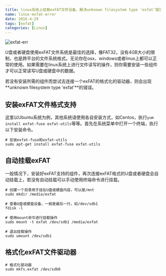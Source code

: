 ```yaml
---
title: linux系统上挂载exFAT文件设备，解决unknown filesystem type 'exfat'错误
name: linux-exfat-error
date: 2016-4-29
tags: [exfat]
categories: [Linux]
---
```


![exfat-err](//vinnycc.oss-cn-shanghai.aliyuncs.com/20190320/exfat-err.png)

U盘或者硬盘使用exFAT文件系统是最佳的选择，像FAT32，没有4GB大小的限制，也是跨平台的文件系统格式。无论你在osx、windows或者linux上都可以正常的使用。如果需要在linux系统上进行文件读写的操作，则你需要安装一些组件才可以正常读写U盘或硬盘中的数据。

若没有安装所需的组件而尝试去连接一个exFAT的格式化的驱动器，则会出现**unknown filesystem type 'exfat'**的错误。

## 安装exFAT文件格式支持

这里以Ubuntu系统为例，其他系统请使用各自安装方式，如Centos，执行`yum install exfat-fuse exfat-utils`等等。首先在系统菜单中打开一个终端，执行以下安装命令。

```shell
# 安装exfat-fuse和exfat-utils
sudo apt-get install exfat-fuse exfat-utils
```

## 自动挂载exFAT

一般情况下，安装好exFAT支持的组件，再次连接exFAT格式的U盘或者硬盘会自动挂载上，若没有自动挂载可以手动使用终端命令进行挂载。

```shell
# 创建一个目录用于挂在U盘或硬盘内容，可以是/mnt
sudo mkdir /media/exfat

# 查看U盘或硬盘设备，一般是最后一行，如/dev/sdb1
fdisk -l

# 使用mount命令进行挂载操作
sudo mount -t exfat /dev/sdb1 /media/exfat

# 退出挂载操作
sudo umount /dev/sdb1
```

## 格式化exFAT文件驱动器

```shell
# 格式化驱动器
sudo mkfs.exfat /dev/sdb0
```
